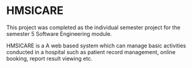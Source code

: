 # HMSICARE
This project was completed as the individual semester project for the semester 5
Software Engineering module. 

HMSICARE is a A web based system which can manage basic activities conducted in a 
hospital such as patient record management, online booking, report result viewing etc. 
